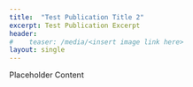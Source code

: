 ```yaml
---
title:  "Test Publication Title 2"
excerpt: Test Publication Excerpt
header:
#    teaser: /media/<insert image link here>
layout: single    
---
```


Placeholder Content